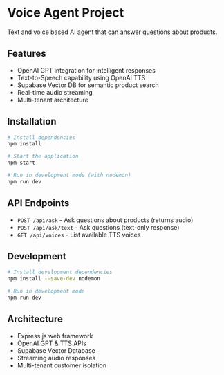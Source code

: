 # Voice Agent Project

Text and voice based AI agent that can answer questions about products.

## Features

- OpenAI GPT integration for intelligent responses
- Text-to-Speech capability using OpenAI TTS
- Supabase Vector DB for semantic product search
- Real-time audio streaming
- Multi-tenant architecture

## Installation

```bash
# Install dependencies
npm install

# Start the application
npm start

# Run in development mode (with nodemon)
npm run dev
```

## API Endpoints

- `POST /api/ask` - Ask questions about products (returns audio)
- `POST /api/ask/text` - Ask questions (text-only response)
- `GET /api/voices` - List available TTS voices

## Development

```bash
# Install development dependencies
npm install --save-dev nodemon

# Run in development mode
npm run dev
```

## Architecture

- Express.js web framework
- OpenAI GPT & TTS APIs
- Supabase Vector Database
- Streaming audio responses
- Multi-tenant customer isolation